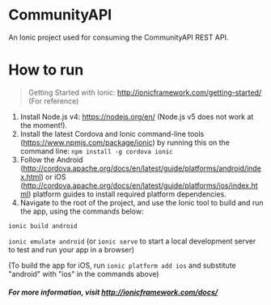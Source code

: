 # CommunityAPI

An Ionic project used for consuming the CommunityAPI REST API.

# How to run

> Getting Started with Ionic: http://ionicframework.com/getting-started/ (For reference)

1. Install Node.js v4: https://nodejs.org/en/ (Node.js v5 does not work at the moment!).
2. Install the latest Cordova and Ionic command-line tools (https://www.npmjs.com/package/ionic) by running this on the command line: `npm install -g cordova ionic`
3. Follow the Android (http://cordova.apache.org/docs/en/latest/guide/platforms/android/index.html) or iOS (http://cordova.apache.org/docs/en/latest/guide/platforms/ios/index.html) platform guides to install required platform dependencies.
4. Navigate to the root of the project, and use the Ionic tool to build and run the app, using the commands below:

  `ionic build android`

  `ionic emulate android` (or `ionic serve` to start a local development server to test and run your app in a browser)

  (To build the app for iOS, run `ionic platform add ios` and substitute "android" with "ios" in the commands above)

##### For more information, visit http://ionicframework.com/docs/

